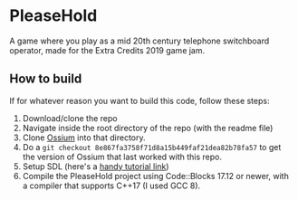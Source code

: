 # PleaseHold
A game where you play as a mid 20th century telephone switchboard operator, made for the Extra Credits 2019 game jam.

## How to build
If for whatever reason you want to build this code, follow these steps:
1. Download/clone the repo
2. Navigate inside the root directory of the repo (with the readme file)
3. Clone [Ossium](https://github.com/SpectralCascade/Ossium) into that directory.
4. Do a `git checkout 8e867fa3758f71d8a15b449faf21dea82b78fa57` to get the version of Ossium that last worked with this repo.
5. Setup SDL (here's a [handy tutorial link](http://lazyfoo.net/tutorials/SDL/01_hello_SDL/index.php))
6. Compile the PleaseHold project using Code::Blocks 17.12 or newer, with a compiler that supports C++17 (I used GCC 8).
